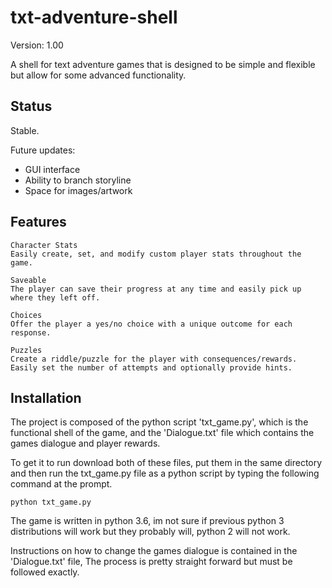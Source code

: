 # txt-adventure-shell
Version: 1.00    

A shell for text adventure games that is designed to be simple and flexible    
but allow for some advanced functionality.

## Status
Stable.

Future updates:   
- GUI interface
- Ability to branch storyline
- Space for images/artwork

## Features

    Character Stats
    Easily create, set, and modify custom player stats throughout the game.

    Saveable
    The player can save their progress at any time and easily pick up
    where they left off.

    Choices
    Offer the player a yes/no choice with a unique outcome for each response.

    Puzzles
    Create a riddle/puzzle for the player with consequences/rewards.
    Easily set the number of attempts and optionally provide hints.

## Installation

The project is composed of the python script 'txt_game.py', which is the functional shell of the game, and the 'Dialogue.txt' file which contains the games dialogue and player rewards.

To get it to run download both of these files, put them in the same directory and then run the txt_game.py file as a python script by typing the following command at the prompt.
    
    python txt_game.py

The game is written in python 3.6, im not sure if previous python 3 distributions will work but they probably will, python 2 will not work.

Instructions on how to change the games dialogue is contained in the 'Dialogue.txt' file, The process is pretty straight forward but must be followed exactly.